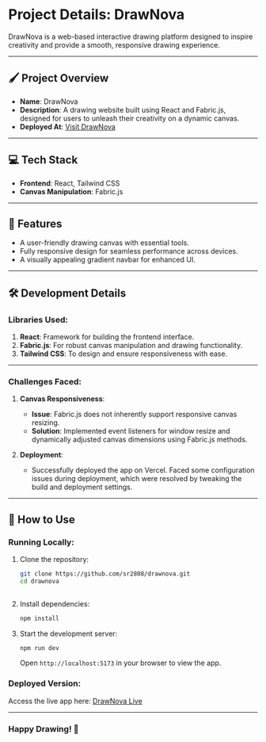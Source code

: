 # Project Details: DrawNova  

DrawNova is a web-based interactive drawing platform designed to inspire creativity and provide a smooth, responsive drawing experience.  

---

## 🖌️ **Project Overview**  
- **Name**: DrawNova  
- **Description**: A drawing website built using React and Fabric.js, designed for users to unleash their creativity on a dynamic canvas.  
- **Deployed At**: [Visit DrawNova](http://draw-nova.vercel.app)  

---

## 💻 **Tech Stack**  
- **Frontend**: React, Tailwind CSS  
- **Canvas Manipulation**: Fabric.js  

---

## 🚀 **Features**  
- A user-friendly drawing canvas with essential tools.  
- Fully responsive design for seamless performance across devices.  
- A visually appealing gradient navbar for enhanced UI.  

---

## 🛠️ **Development Details**  

### Libraries Used:  
1. **React**: Framework for building the frontend interface.  
2. **Fabric.js**: For robust canvas manipulation and drawing functionality.  
3. **Tailwind CSS**: To design and ensure responsiveness with ease.  

---

### Challenges Faced:  
1. **Canvas Responsiveness**:  
   - **Issue**: Fabric.js does not inherently support responsive canvas resizing.  
   - **Solution**: Implemented event listeners for window resize and dynamically adjusted canvas dimensions using Fabric.js methods.  

2. **Deployment**:  
   - Successfully deployed the app on Vercel. Faced some configuration issues during deployment, which were resolved by tweaking the build and deployment settings.  

---

## 🏃 **How to Use**  

### Running Locally:  
1. Clone the repository:  
   ```bash
   git clone https://github.com/sr2808/drawnova.git
   cd drawnova
    

2. Install dependencies:  
   ```bash
   npm install
   ```  

3. Start the development server:  
   ```bash
   npm run dev
   ```  

   Open `http://localhost:5173` in your browser to view the app.  

### Deployed Version:  
Access the live app here: [DrawNova Live](http://draw-nova.vercel.app)  

---

### **Happy Drawing! 🎨**
```  
